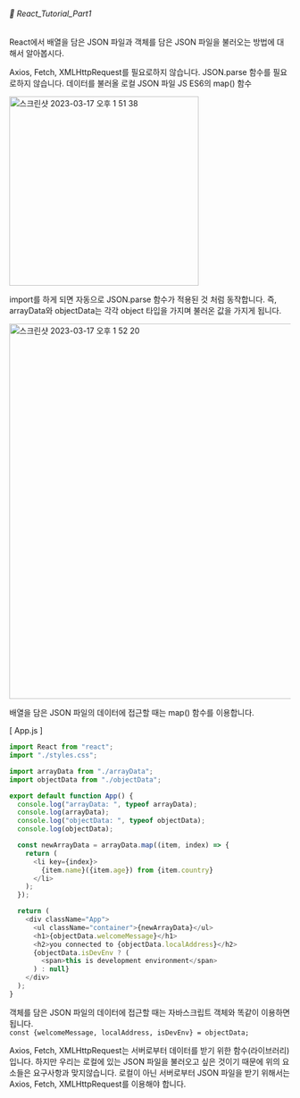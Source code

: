 ###### 🌵 React_Tutorial_Part1


React에서 배열을 담은 JSON 파일과 객체를 담은 JSON 파일을 불러오는 방법에 대해서 알아봅시다.


Axios, Fetch, XMLHttpRequest를 필요로하지 않습니다.
JSON.parse 함수를 필요로하지 않습니다.
데이터를 불러올 로컬 JSON 파일
JS ES6의 map() 함수


<img width="339" alt="스크린샷 2023-03-17 오후 1 51 38" src="https://user-images.githubusercontent.com/48478079/225815597-cc04eda6-e485-4978-949c-55b60a115a9e.png">


import를 하게 되면 자동으로 JSON.parse 함수가 적용된 것 처럼 동작합니다.
즉, arrayData와 objectData는 각각 object 타입을 가지며 불러온 값을 가지게 됩니다.   

<img width="672" alt="스크린샷 2023-03-17 오후 1 52 20" src="https://user-images.githubusercontent.com/48478079/225815678-a3c9e5a7-8432-416d-8005-d6d4647ba9cb.png">

배열을 담은 JSON 파일의 데이터에 접근할 때는 map() 함수를 이용합니다.

[ App.js ]   
```javascript
import React from "react";
import "./styles.css";

import arrayData from "./arrayData";
import objectData from "./objectData";

export default function App() {
  console.log("arrayData: ", typeof arrayData);
  console.log(arrayData);
  console.log("objectData: ", typeof objectData);
  console.log(objectData);

  const newArrayData = arrayData.map((item, index) => {
    return (
      <li key={index}>
        {item.name}({item.age}) from {item.country}
      </li>
    );
  });

  return (
    <div className="App">
      <ul className="container">{newArrayData}</ul>
      <h1>{objectData.welcomeMessage}</h1>
      <h2>you connected to {objectData.localAddress}</h2>
      {objectData.isDevEnv ? (
        <span>this is development environment</span>
      ) : null}
    </div>
  );
}

``` 

객체를 담은 JSON 파일의 데이터에 접근할 때는 자바스크립트 객체와 똑같이 이용하면 됩니다.  
``` const {welcomeMessage, localAddress, isDevEnv} = objectData;     ```     

Axios, Fetch, XMLHttpRequest는 서버로부터 데이터를 받기 위한 함수(라이브러리)입니다. 하지만 우리는 로컬에 있는 JSON 파일을 불러오고 싶은 것이기 때문에 위의 요소들은 요구사항과 맞지않습니다. 로컬이 아닌 서버로부터 JSON 파일을 받기 위해서는 Axios, Fetch, XMLHttpRequest를 이용해야 합니다.    








